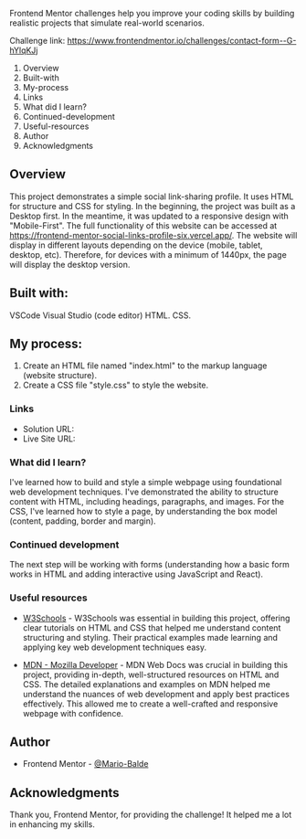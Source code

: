 Frontend Mentor challenges help you improve your coding skills by building realistic projects that simulate real-world scenarios. 

Challenge link: https://www.frontendmentor.io/challenges/contact-form--G-hYlqKJj 

1. Overview
2. Built-with
3. My-process
4. Links
5. What did I learn?
6. Continued-development
7. Useful-resources
8. Author
9. Acknowledgments


## Overview
This project demonstrates a simple social link-sharing profile. It uses HTML for structure and CSS for styling. 
In the beginning, the project was built as a Desktop first. In the meantime, it was updated to a responsive design with "Mobile-First". The full functionality of this website can be accessed at https://frontend-mentor-social-links-profile-six.vercel.app/.
The website will display in different layouts depending on the device (mobile, tablet, desktop, etc). Therefore, for devices with a minimum of 1440px, the page will display the desktop version. 

## Built with:
VSCode Visual Studio (code editor)
HTML.
CSS.

## My process:
1. Create an HTML file named "index.html" to the markup language (website structure).
2. Create a CSS file "style.css" to style the website.

### Links

- Solution URL: [](https://github.com/Mario-Balde/Frontend-Mentor_Social-links-profile)
- Live Site URL: [](https://frontend-mentor-social-links-profile-six.vercel.app/)

### What did I learn?
I've learned how to build and style a simple webpage using foundational web development techniques. I've demonstrated the ability to structure content with HTML, including headings, paragraphs, and images. For the CSS, I've learned how to style a page, by understanding the box model (content, padding, border and margin). 

### Continued development
The next step will be working with forms (understanding how a basic form works in HTML and adding interactive using JavaScript and React).

### Useful resources
- [W3Schools](https://www.w3schools.com/) - W3Schools was essential in building this project, offering clear tutorials on HTML and CSS that helped me understand content structuring and styling. Their practical examples made learning and applying key web development techniques easy.

- [MDN - Mozilla Developer](https://www.example.com) - MDN Web Docs was crucial in building this project, providing in-depth, well-structured resources on HTML and CSS. The detailed explanations and examples on MDN helped me understand the nuances of web development and apply best practices effectively. This allowed me to create a well-crafted and responsive webpage with confidence.

## Author
- Frontend Mentor - [@Mario-Balde](https://www.frontendmentor.io/profile/Mario-Balde)

## Acknowledgments
Thank you, Frontend Mentor, for providing the challenge! It helped me a lot in enhancing my skills. 
